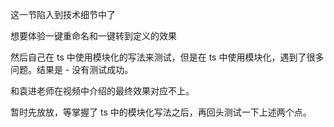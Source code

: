 这一节陷入到技术细节中了

想要体验一键重命名和一键转到定义的效果

然后自己在 ts 中使用模块化的写法来测试，但是在 ts 中使用模块化，遇到了很多问题。结果是 - 没有测试成功。

和袁进老师在视频中介绍的最终效果对应不上。

暂时先放放，等掌握了 ts 中的模块化写法之后，再回头测试一下上述两个点。